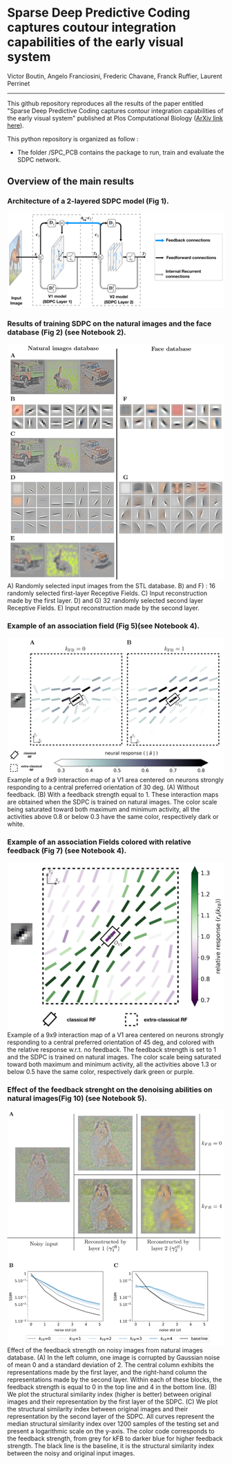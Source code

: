 # Sparse Deep Predictive Coding captures coutour integration capabilities of the early visual system
Victor Boutin, Angelo Franciosini, Frederic Chavane, Franck Ruffier, Laurent Perrinet

---

This github repository reproduces all the results of the paper entitled "Sparse Deep Predictive Coding captures contour integration capabilities of the early visual system" published at Plos Computational Biology ([ArXiv link here](https://arxiv.org/abs/1902.07651)).

This python repository is organized as follow : 
- The folder /SPC_PCB contains the package to run, train and evaluate the SDPC network.
<!---
- The folder /Savings contains most of the results of the simulation (so that you don't need to spend hours to retrain the network). When running the notebook, be carrefully to keep the variable 'Save' to False, otherwise it'll erase the previously saved results
- The notebooks:
    - The notebooks with a name starting with "1" are related to the training of the networks of the 2 tested databases (STL, CFD).
    - The notebooks with a name starting with "2" are related to the generation of Fig2, Fig3 (only for CFD database), Fig4 and Fig6 (see overview of the main results). Note that we did not upload all the simulation files to limit the size of the repository. If one want to reproduce all the figures of the paper, one need to regenerate the .pkl file using paramters describe in the Table 1 of the paper (this can be esaily done with the notebooks having name starting with "1").
    - The notebooks with a name sarting with "3" are related to the generation of the supplementary materials figure for all tested databases. The notebook called "3-CFD_Fig7_and_SD" is also used to generate the Fig 7 of the paper.
    - The notebook called "4-Fig5.ipynb" is used to generate the figure 5 from the paper. Note that we have conducted this analysis only on the STL database
    - The notebook called "5-Table2-SurfaceCoverage" is used to generate the Table2 of the paper.
--->

## Overview of the main results 

### Architecture of a 2-layered SDPC model (Fig 1).

![Architecture of the SDPC](/Savings/Fig/Fig1/Fig1_tex.png "SDPC Architecture")

###  Results of training SDPC on the natural images and the face database (Fig 2) (see Notebook 2).

![Training results](/Savings/Fig/Fig2/Fig2_tex.png "SDPC features and reconstruction")
A) Randomly selected input images from the STL database. B) and F) : 16 randomly selected first-layer Receptive Fields. C) Input reconstruction made by the first layer. D) and G) 32 randomly selected second layer Receptive Fields. E) Input reconstruction made by the second layer.


###  Example of an association field (Fig 5)(see Notebook 4).

![Association Fields](/Savings/Fig/Fig5/Fig5_tex.png "Association Fields")
Example of a 9x9 interaction map of a V1 area centered on neurons strongly responding to a central preferred orientation of 30 deg. (A) Without feedback. (B) With a feedback strength equal to 1.  These interaction maps are obtained when the SDPC is trained on natural images. The color scale being saturated toward both maximum and minimum activity, all the activities above 0.8 or below 0.3 have the same color, respectively dark or white.


### Example of an association Fields colored with relative feedback (Fig 7) (see Notebook 4).

![Colored Association Fields](/Savings/Fig/Fig7/Fig7_tex.png "Colored Association Field")
Example of a 9x9 interaction map of a V1 area centered on neurons strongly responding to a central preferred orientation of 45 deg, and colored with the relative response w.r.t. no feedback. The feedback strength is set to 1 and the SDPC is trained on natural images. The color scale being saturated toward both maximum and minimum activity, all the activities above 1.3 or below 0.5 have the same color, respectively dark green or purple.

### Effect of the feedback strenght on the denoising abilities on natural images(Fig 10) (see Notebook 5).

![Denoising abilities](/Savings/Fig/Fig10/Fig10_tex.png "Denoising abilities")
Effect of the feedback strength on noisy images from natural images database. (A) In the left column, one image is corrupted by Gaussian noise of mean 0 and a standard deviation of 2. The central column exhibits the representations made by the first layer, and the right-hand column the representations made by the second layer. Within each of these blocks, the feedback strength is equal to 0 in the top line and 4 in the bottom line. (B) We plot the structural similarity index (higher is better) between original images and their representation by the first layer of the SDPC. (C) We plot the structural similarity index between original images and their representation by the second layer of the SDPC. All curves represent the median structural similarity index over 1200 samples of the testing set and present a logarithmic scale on the y-axis. The color code corresponds to the feedback strength, from grey for kFB to darker blue for higher feedback strength. The black line is the baseline, it is the structural similarity index between the noisy and original input images.


